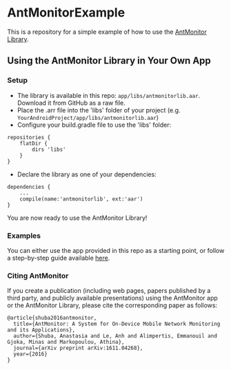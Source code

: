 # AntMonitorExample
This is a repository for a simple example of how to use the [AntMonitor
Library](https://github.com/UCI-Networking-Group/AntMonitor).

## Using the AntMonitor Library in Your Own App
### Setup
* The library is available in this repo: `app/libs/antmonitorlib.aar`.
Download it from GitHub as a raw file.
* Place the .arr file into the 'libs' folder of your project
(e.g. `YourAndroidProject/app/libs/antmonitorlib.aar`)
* Configure your build.gradle file to use the 'libs' folder:

```
repositories {
    flatDir {
        dirs 'libs'
    }
}
```

* Declare the library as one of your dependencies:
```
dependencies {
    ...
    compile(name:'antmonitorlib', ext:'aar')
}
```
You are now ready to use the AntMonitor Library!

### Examples
You can either use the app provided in this repo as a starting point,
or follow a step-by-step guide available
[here](https://uci-networking-group.github.io/AntMonitorExample).

### Citing AntMonitor
If you create a publication (including web pages, papers published by a
third party, and publicly available presentations) using the AntMonitor
app or the AntMonitor Library, please cite the corresponding paper as
follows:

```
@article{shuba2016antmonitor,
  title={AntMonitor: A System for On-Device Mobile Network Monitoring and its Applications},
  author={Shuba, Anastasia and Le, Anh and Alimpertis, Emmanouil and Gjoka, Minas and Markopoulou, Athina},
  journal={arXiv preprint arXiv:1611.04268},
  year={2016}
}
```